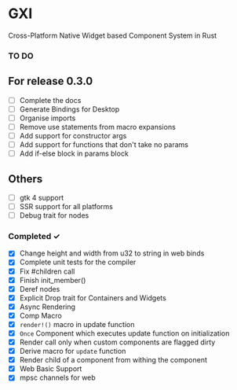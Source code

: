 # GXI

Cross-Platform Native Widget based Component System in Rust

### TO DO

## For release 0.3.0

- [ ] Complete the docs
- [ ] Generate Bindings for Desktop
- [ ] Organise imports
- [ ] Remove use statements from macro expansions
- [ ] Add support for constructor args
- [ ] Add support for functions that don't take no params
- [ ] Add if-else block in params block  

## Others

- [ ] gtk 4 support
- [ ] SSR support for all platforms
- [ ] Debug trait for nodes

### Completed ✓

- [X] Change height and width from u32 to string in web binds
- [X] Complete unit tests for the compiler
- [X] Fix #children call
- [X] Finish init_member()
- [X] Deref nodes
- [X] Explicit Drop trait for Containers and Widgets
- [x] Async Rendering
- [x] Comp Macro
- [x] `render!()` macro in update function
- [x] `Once` Component which executes update function on initialization
- [x] Render call only when custom components are flagged dirty
- [x] Derive macro for `update` function
- [x] Render child of a component from withing the component
- [X] Web Basic Support
- [X] mpsc channels for web
